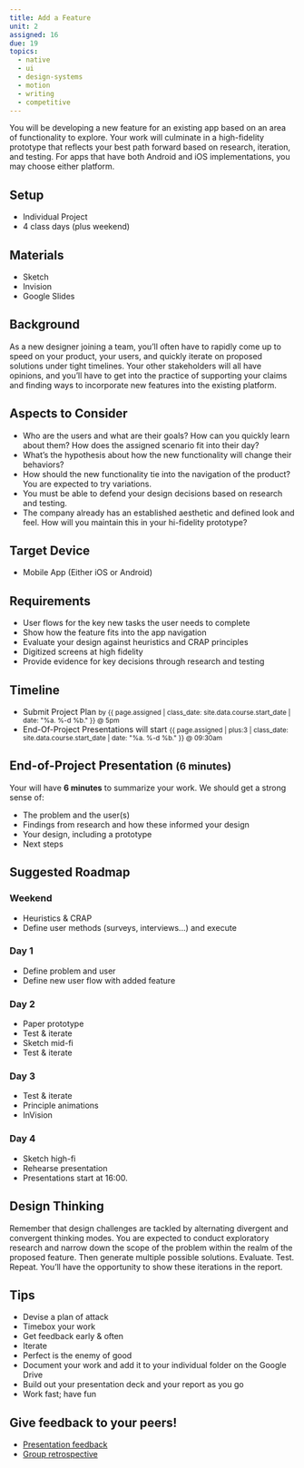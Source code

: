 ```yaml
---
title: Add a Feature
unit: 2
assigned: 16
due: 19
topics:
  - native
  - ui
  - design-systems
  - motion
  - writing
  - competitive
---
```


You will be developing a new feature for an existing app based on an area of functionality to explore. Your work will culminate in a high-fidelity prototype that reflects your best path forward based on research, iteration, and testing. For apps that have both Android and iOS implementations, you may choose either platform.


Setup
-----

- Individual Project
- 4 class days (plus weekend)


Materials
---------

- Sketch
- Invision
- Google Slides


Background
----------

As a new designer joining a team, you’ll often have to rapidly come up to speed on your product, your users, and quickly iterate on proposed solutions under tight timelines. Your other stakeholders will all have opinions, and you’ll have to get into the practice of supporting your claims and finding ways to incorporate new features into the existing platform.


Aspects to Consider
-------------------
- Who are the users and what are their goals? How can you quickly learn about them? How does the assigned scenario fit into their day?
- What’s the hypothesis about how the new functionality will change their behaviors?
- How should the new functionality tie into the navigation of the product? You are expected to try variations.
- You must be able to defend your design decisions based on research and testing.
- The company already has an established aesthetic and defined look and feel. How will you maintain this in your hi-fidelity prototype?


Target Device
-------------

- Mobile App (Either iOS or Android)


Requirements
------------

- User flows for the key new tasks the user needs to complete
- Show how the feature fits into the app navigation
- Evaluate your design against heuristics and CRAP principles
- Digitized screens at high fidelity
- Provide evidence for key decisions through research and testing


Timeline
--------

- Submit Project Plan <small>by {{ page.assigned | class_date: site.data.course.start_date | date: "%a.&nbsp;%-d&nbsp;%b." }} @ 5pm</small>
- End-Of-Project Presentations will start <small>{{ page.assigned | plus:3 | class_date: site.data.course.start_date | date: "%a.&nbsp;%-d&nbsp;%b." }} @ 09:30am</small>


End-of-Project Presentation <small>(6 minutes)</small>
---------------------------

Your will have **6 minutes** to summarize your work. We should get a strong sense of:

- The problem and the user(s)
- Findings from research and how these informed your design
- Your design, including a prototype
- Next steps


Suggested Roadmap
----------------

### Weekend

- Heuristics & CRAP
- Define user methods (surveys, interviews...) and execute

### Day 1
- Define problem and user
- Define new user flow with added feature

### Day 2
- Paper prototype
- Test & iterate
- Sketch mid-fi
- Test & iterate

### Day 3

- Test & iterate
- Principle animations
- InVision

### Day 4

- Sketch high-fi
- Rehearse presentation
- Presentations start at 16:00.


Design Thinking
---------------

Remember that design challenges are tackled by alternating divergent and convergent thinking modes. You are expected to conduct exploratory research and narrow down the scope of the problem within the realm of the proposed feature. Then generate multiple possible solutions. Evaluate. Test. Repeat. You’ll have the opportunity to show these iterations in the report.


Tips
----

- Devise a plan of attack
- Timebox your work
- Get feedback early & often
- Iterate
- Perfect is the enemy of good
- Document your work and add it to your individual folder on the Google Drive
- Build out your presentation deck and your report as you go
- Work fast; have fun


Give feedback to your peers!
---------------------------

- [Presentation feedback](https://drive.google.com/drive/u/1/folders/1-VocR5qTmu64DhWr44D5__B-vNOnC7UP)
- [Group retrospective](https://drive.google.com/drive/u/1/folders/1zt7u5MYLNAqXHDQ8yPnrd5jlx-YvLRLX)
